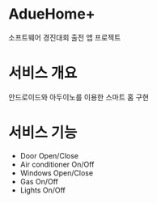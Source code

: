 # AdueHome+
소프트웨어 경진대회 출전 앱 프로젝트

# 서비스 개요
안드로이드와 아두이노를 이용한 스마트 홈 구현

# 서비스 기능 
* Door Open/Close
* Air conditioner On/Off
* Windows Open/Close
* Gas On/Off
* Lights On/Off


